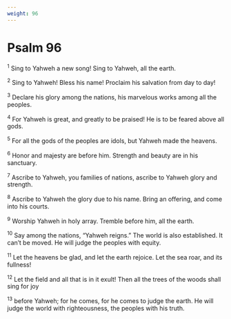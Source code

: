 ```yaml
---
weight: 96
---
```


# Psalm 96

<sup>1</sup> Sing to Yahweh a new song! Sing to Yahweh, all the earth. 

<sup>2</sup> Sing to Yahweh! Bless his name! Proclaim his salvation from day to day! 

<sup>3</sup> Declare his glory among the nations, his marvelous works among all the peoples. 

<sup>4</sup> For Yahweh is great, and greatly to be praised! He is to be feared above all gods. 

<sup>5</sup> For all the gods of the peoples are idols, but Yahweh made the heavens. 

<sup>6</sup> Honor and majesty are before him. Strength and beauty are in his sanctuary. 

<sup>7</sup> Ascribe to Yahweh, you families of nations, ascribe to Yahweh glory and strength. 

<sup>8</sup> Ascribe to Yahweh the glory due to his name. Bring an offering, and come into his courts. 

<sup>9</sup> Worship Yahweh in holy array. Tremble before him, all the earth. 

<sup>10</sup> Say among the nations, “Yahweh reigns.” The world is also established. It can’t be moved. He will judge the peoples with equity. 

<sup>11</sup> Let the heavens be glad, and let the earth rejoice. Let the sea roar, and its fullness! 

<sup>12</sup> Let the field and all that is in it exult! Then all the trees of the woods shall sing for joy 

<sup>13</sup> before Yahweh; for he comes, for he comes to judge the earth. He will judge the world with righteousness, the peoples with his truth. 


